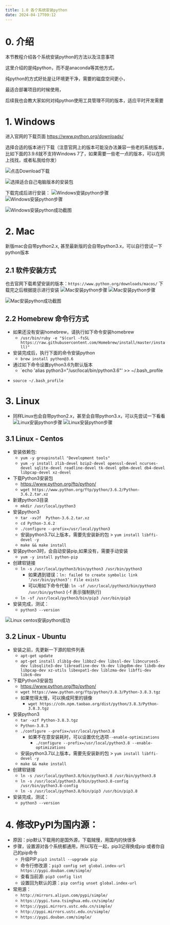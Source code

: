```yaml
--- 
title: 1.0 各个系统安装python
date: 2024-04-17T09:12
---
```


# 0. 介绍
本节教程介绍各个系统安装python的方法以及注意事项

这里介绍的是纯python，而不是anaconda等其他方式，

纯python的方式好处是让环境更干净，需要的磁盘空间更小，

最适合部署项目的时候使用，

后续我也会教大家如何对纯python使用工具管理不同的版本，适应平时开发需要

# 1. Windows
进入官网的下载页面 https://www.python.org/downloads/

选择合适的版本进行下载（注意官网上的版本可能没办法兼容一些老的系统版本，比如下面的3.9.6就不支持Windows 7了，如果需要一些老一点的版本，可以在网上找找，或者私我给你发）

![点击Download下载](./img/1.png)

![选择适合自己电脑版本的安装包](./img/2.png)


下载完成后进行安装：
![Windows安装python步骤](./img/3.png)
![Windows安装python步骤](./img/4.png)

![Windows安装python成功截图](./img/5.png)


# 2. Mac
新版mac会自带python2.x, 甚至最新版的会自带python3.x，可以自行尝试一下python版本

## 2.1 软件安装方式
也去官网下载希望安装的版本：`https://www.python.org/downloads/macos/`
下载完之后根据提示进行安装
![Mac安装python步骤](./img/6.png)
![Mac安装python步骤](./img/7.png)

![Mac安装python成功截图](./img/8.png)


## 2.2 Homebrew 命令行方式
* 如果还没有安装homebrew，请执行如下命令安装homebrew
	* `/usr/bin/ruby -e "$(curl -fsSL https://raw.githubusercontent.com/Homebrew/install/master/install)"`
* 安装完成后，执行下面的命令安装python
	* `brew install python@3.6`
* 通过如下命令设置python3.6为默认版本
	* `echo 'alias python3="/usr/local/bin/python3.6"' >> ~/.bash_profile

- `source ~/.bash_profile`

# 3. Linux
* 同样Linux也会自带python2.x，甚至会自带python3.x，可以先尝试一下看看
![Linux安装python步骤](./img/9.png)
![Linux安装python步骤](./img/10.png)


## 3.1 Linux - Centos
* 安装依赖包:
	* `yum -y groupinstall "Development tools"`
	* `yum -y install zlib-devel bzip2-devel openssl-devel ncurses-devel sqlite-devel readline-devel tk-devel gdbm-devel db4-devel libpcap-devel xz-devel`
* 下载Python3安装包
	* https://www.python.org/ftp/python/
	* `wget https://www.python.org/ftp/python/3.6.2/Python-3.6.2.tar.xz`
* 新建python3目录
	* `mkdir /usr/local/python3`
* 安装python3
	* `tar -xvJf  Python-3.6.2.tar.xz`
	* `cd Python-3.6.2`
	* `./configure --prefix=/usr/local/python3`
	* 安装python3.7以上版本，需要先安装新的包 >  `yum install libffi-devel -y`
	* `make && make install`
* 安装python3时，会自动安装pip,如果没有，需要手动安装
	* `yum -y install python-pip`
* 创建软链接
	* `ln -s /usr/local/python3/bin/python3 /usr/bin/python3`
		* 如果遇到错误：`ln: failed to create symbolic link ‘/usr/bin/python3’: File exists`
		* 可以用如下命令代替: `ln -sf /usr/local/python3/bin/python3 /usr/bin/python3` (-f 表示强制执行)
	* `ln -sf /usr/local/python3/bin/pip3 /usr/bin/pip3`
* 安装完成，测试：
	* `python3 --version`

![Linux centos安装python成功](./img/11.png)


## 3.2 Linux - Ubuntu

* 安装之前，先更新一下源的软件列表
	* `apt-get update`
	* `apt-get install zlib1g-dev libbz2-dev libssl-dev libncurses5-dev libsqlite3-dev libreadline-dev tk-dev libgdbm-dev libdb-dev libpcap-dev xz-utils libexpat1-dev liblzma-dev libffi-dev libc6-dev`
* 下载Python3安装包
	* https://www.python.org/ftp/python/
	* `wget https://www.python.org/ftp/python/3.8.3/Python-3.8.3.tgz`
	* 如果觉得太慢，可以换成阿里的镜像
		* `wget https://cdn.npm.taobao.org/dist/python/3.8.3/Python-3.8.3.tgz`
* 安装python3
	* `tar -xzf Python-3.8.3.tgz`
	* `Python-3.8.3`
	* `./configure --prefix=/usr/local/python3.8`
		* 如果不在意安装耗时，可以设置优化选项`--enable-optimizations`
			* `./configure --prefix=/usr/local/python3.8 --enable-optimizations`
	* 安装python3.7以上版本，需要先安装新的包 >  `yum install libffi-devel -y`
	* `make && make install`
* 创建软链接
	* `ln -s /usr/local/python3.8/bin/python3.8 /usr/bin/python3.8`
	* `ln -s /usr/local/python3.8/bin/python3.8-config /usr/bin/python3.8-config`
	* `ln -s /usr/local/python3.8/bin/pip3 /usr/bin/pip3.8`
* 安装完成，测试：
	* `python3 --version`



# 4. 修改PyPI为国内源：
* 原因：pip默认下载用的是国外源，下载贼慢，用国内的快很多
* 步骤，设置源对各个系统都通用，所以写在一起，pip3记得换成pip 或者你自己的pip命令
	* 升级PIP `pip3 install --upgrade pip`
	* 命令行修改源：`pip3 config set global.index-url https://pypi.douban.com/simple/`
	* 查看当前源: `pip3 config list`
	* 设置回为默认的源：`pip config unset global.index-url`
* 常用源：
	* `http://mirrors.aliyun.com/pypi/simple/`
	* `https://pypi.tuna.tsinghua.edu.cn/simple/`
	* `https://pypi.mirrors.ustc.edu.cn/simple/`
	* `http://pypi.mirrors.ustc.edu.cn/simple/`
	* `https://pypi.douban.com/simple/`